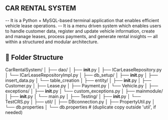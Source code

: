 CAR RENTAL SYSTEM
-------------------------------------------------------------------------------------------------------------------------------------------------------------------
 -- It is a Python + MySQL-based terminal application that enables efficient vehicle lease operations.
 -- It is a menu driven system which enables users to handle customer data, register and update vehicle information, create and manage leases, process payments, and generate rental insights — all within a structured and modular architecture.


📁 Folder Structure
-------------------------------------------------------------------------------------------------------------------------------------------------------------------
 CarRentalSystem/
│
├── dao/
│   ├── __init__.py
│   ├── ICarLeaseRepository.py
│   └── ICarLeaseRepositoryImpl.py
│
├── db_setup/
│   ├── __init__.py
│   ├── insert_data.py
│   └── table_creation
│
├── entity/
│   ├── __init__.py
│   ├── Customer.py
│   ├── Lease.py
│   ├── Payment.py
│   └── Vehicle.py
│
├── exceptions/
│   ├── __init__.py
│   └── custom_exceptions.py
│
├── mainmodule/
│   ├── __init__.py
│   └── main.py
│
├── Testing/
│   ├── __init__.py
│   └── TestCRS.py
│
├── util/
│   ├── DBconnection.py
│   ├── PropertyUtil.py
│   └── db.properties
│
└── db.properties  # (duplicate copy outside 'util', if needed)

